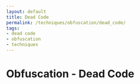 ```yaml
---
layout: default
title: Dead Code
permalink: /techniques/obfuscation/dead_code/
tags:
- dead code
- obfuscation
- techniques
---
```


# Obfuscation - Dead Code
